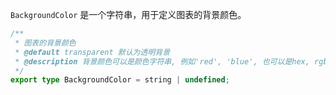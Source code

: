 `BackgroundColor` 是一个字符串，用于定义图表的背景颜色。

```typescript
/**
 * 图表的背景颜色
 * @default transparent 默认为透明背景
 * @description 背景颜色可以是颜色字符串, 例如'red', 'blue', 也可以是hex, rgb或rgba'#ff0000', 'rgba(255,0,0,0.5)'
 */
export type BackgroundColor = string | undefined;
```